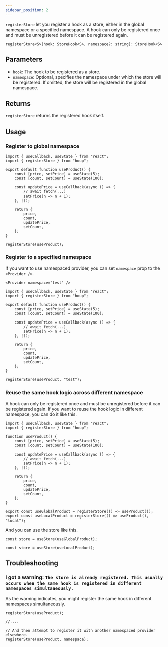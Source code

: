 ```yaml
---
sidebar_position: 2
---
```


`registerStore` let you register a hook as a store, either in the global namespace or a specified namespace. A hook can only be registered once and must be unregistered before it can be registered again.

```tsx
registerStore<S>(hook: StoreHook<S>, namespace?: string): StoreHook<S>
```

## Parameters

- `hook`: The hook to be registered as a store.
- `namespace`: Optional, specifies the namespace under which the store will be registered. If omitted, the store will be registered in the global namespace.

## Returns

`registerStore` returns the registered hook itself.

## Usage

### Register to global namespace

``` tsx
import { useCallback, useState } from "react";
import { registerStore } from "houp";

export default function useProduct() {
    const [price, setPrice] = useState(5);
    const [count, setCount] = useState(100);

    const updatePrice = useCallback(async () => {
        // await fetch(...)
        setPrice(n => n + 1);
    }, []);

    return {
        price,
        count,
        updatePrice,
        setCount,
    };
}

registerStore(useProduct);
```

### Register to a specified namespace

If you want to use namespaced provider, you can set `namespace` prop to the `<Provider />`.

```tsx
<Provider namespace="test" />
```

``` tsx
import { useCallback, useState } from "react";
import { registerStore } from "houp";

export default function useProduct() {
    const [price, setPrice] = useState(5);
    const [count, setCount] = useState(100);

    const updatePrice = useCallback(async () => {
        // await fetch(...)
        setPrice(n => n + 1);
    }, []);

    return {
        price,
        count,
        updatePrice,
        setCount,
    };
}

registerStore(useProduct, "test");
```

### Reuse the same hook logic across different namespace

A hook can only be registered once and must be unregistered before it can be registered again. If you want to reuse the hook logic in different namespace, you can do it like this.

```tsx
import { useCallback, useState } from "react";
import { registerStore } from "houp";

function useProduct() {
    const [price, setPrice] = useState(5);
    const [count, setCount] = useState(100);

    const updatePrice = useCallback(async () => {
        // await fetch(...)
        setPrice(n => n + 1);
    }, []);

    return {
        price,
        count,
        updatePrice,
        setCount,
    };
}

export const useGlobalProduct = registerStore(() => useProduct());
export const useLocalProduct = registerStore(() => useProduct(), "local");
```

And you can use the store like this.

```tsx
const store = useStore(useGlobalProduct);
```

```tsx
const store = useStore(useLocalProduct);
```

## Troubleshooting

### I got a warning: `The store is already registered. This usually occurs when the same hook is registered in different namespaces simultaneously.`

As the warning indicates, you might register the same hook in different namespaces simultaneously.

```tsx
registerStore(useProduct);

//....

// And then attempt to register it with another namespaced provider elsewhere.
registerStore(useProduct, namespace);
```